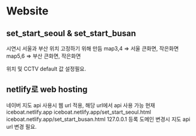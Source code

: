 # Website

## set_start_seoul & set_start_busan
시연시 서울과 부산 위치 고정하기 위해 만듬
map3,4 => 서울 큰화면, 작은화면
map5,6 => 부산 큰화면, 작은화면

위치 및 CCTV default 값 설정필요.

## netlify로 web hosting
네이버 지도 api 사용시 웹 url 적용, 해당 url에서 api 사용 가능
현재 iceboat.netlify.app iceboat.netlify.app/set_start_seoul.html iceboat.netlify.app/set_start_busan.html 127.0.0.1 등록
도메인 변경시 지도 api url 변경 필요.